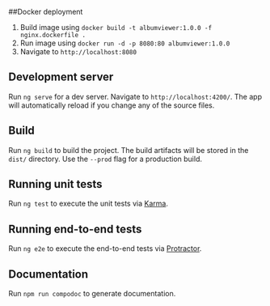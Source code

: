 ##Docker deployment

1) Build image using `docker build -t albumviewer:1.0.0 -f nginx.dockerfile .` <br/>
2) Run image using `docker run -d -p 8080:80 albumviewer:1.0.0` <br/>
3) Navigate to `http://localhost:8080`

## Development server

Run `ng serve` for a dev server. Navigate to `http://localhost:4200/`. The app will automatically reload if you change any of the source files.

## Build

Run `ng build` to build the project. The build artifacts will be stored in the `dist/` directory. Use the `--prod` flag for a production build.

## Running unit tests

Run `ng test` to execute the unit tests via [Karma](https://karma-runner.github.io).

## Running end-to-end tests

Run `ng e2e` to execute the end-to-end tests via [Protractor](http://www.protractortest.org/).

## Documentation

Run `npm run compodoc` to generate documentation.